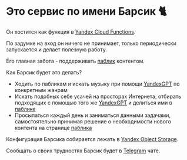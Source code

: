 # Это сервис по имени Барсик 🐈

Он хостится как функция в [Yandex Cloud Functions](https://yandex.cloud/ru/docs/functions/).

По задумке на вход он ничего не принимает, только периодически запускается 
и делает полезную работу. 

Его главная забота - поддерживать [паблик](https://vk.com/kittiesnemo) контентом.

Как Барсик будет это делать?

- Ходить по пабликам и искать музыку при помощи [YandexGPT](https://yandex.cloud/ru/docs/foundation-models/) по конкретным жанрам
- Искать подобных себе усачей на просторах Интернета, отбирать подходящих с помощью того же [YandexGPT](https://yandex.cloud/ru/docs/foundation-models/) и делиться ими в [паблике](https://vk.com/kittiesnemo) 
- Просыпаться каждый день и заниматься данными задачами, самостоятельно принимая решение о необходимости нового контента на странице [паблика](https://vk.com/kittiesnemo) 

Конфигурация Барсика собирается лежать в [Yandex Object Storage](https://yandex.cloud/en/services/storage).

Сообщать о своих трудностях Барсик будет в [Telegram](https://core.telegram.org/) чате.  